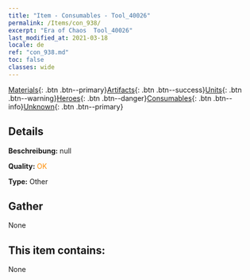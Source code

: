 ```yaml
---
title: "Item - Consumables - Tool_40026"
permalink: /Items/con_938/
excerpt: "Era of Chaos  Tool_40026"
last_modified_at: 2021-03-18
locale: de
ref: "con_938.md"
toc: false
classes: wide
---
```

 [Materials](/de/Items/){: .btn .btn--primary}[Artifacts](/de/Items/Artifacts/){: .btn .btn--success}[Units](/de/Items/Units/){: .btn .btn--warning}[Heroes](/de/Items/Heroes/){: .btn .btn--danger}[Consumables](/de/Items/Consumables/){: .btn .btn--info}[Unknown](/de/Items/Unknown/){: .btn .btn--primary}

## Details
 **Beschreibung:** null

 **Quality:** <span style="color: #FF8C00">OK</span>

 **Type:** Other

## Gather

  None

## This item contains:

  None

